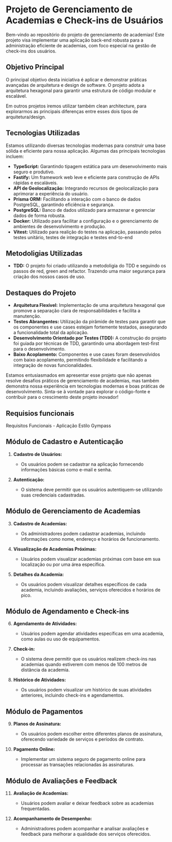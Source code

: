 # Projeto de Gerenciamento de Academias e Check-ins de Usuários

Bem-vindo ao repositório do projeto de gerenciamento de academias! Este projeto visa implementar uma aplicação back-end robusta para a administração eficiente de academias, com foco especial na gestão de check-ins dos usuários.

## Objetivo Principal

O principal objetivo desta iniciativa é aplicar e demonstrar práticas avançadas de arquitetura e design de software. O projeto adota a arquitetura hexagonal para garantir uma estrutura de código modular e escalável.

Em outros projetos iremos utilizar também clean architecture, para explorarmos as principais diferenças entre esses dois tipos de arquitetura/design.

## Tecnologias Utilizadas

Estamos utilizando diversas tecnologias modernas para construir uma base sólida e eficiente para nossa aplicação. Algumas das principais tecnologias incluem:

- **TypeScript:** Garantindo tipagem estática para um desenvolvimento mais seguro e produtivo.
- **Fastify:** Um framework web leve e eficiente para construção de APIs rápidas e escaláveis.
- **API de Geolocalização:** Integrando recursos de geolocalização para aprimorar a experiência do usuário.
- **Prisma ORM:** Facilitando a interação com o banco de dados PostgreSQL, garantindo eficiência e segurança.
- **PostgreSQL:** Banco de dados utilizado para armazenar e gerenciar dados de forma robusta.
- **Docker:** Utilizado para facilitar a configuração e o gerenciamento de ambientes de desenvolvimento e produção.
- **Vitest:** Utilizado para realição do testes na aplicação, passando pelos testes unitário, testes de integração e testes end-to-end

## Metodoligias Utilizadas

- **TDD:** O projeto foi criado utilizando a metodoligia do TDD e seguindo os passos de red, green and refactor. Trazendo uma maior segurança para criação dos nossos casos de uso.

## Destaques do Projeto

- **Arquitetura Flexível:** Implementação de uma arquitetura hexagonal que promove a separação clara de responsabilidades e facilita a manutenção.
- **Testes Abrangentes:** Utilização da pirâmide de testes para garantir que os componentes e use cases estejam fortemente testados, assegurando a funcionalidade total da aplicação.
- **Desenvolvimento Orientado por Testes (TDD):** A construção do projeto foi guiada por técnicas de TDD, garantindo uma abordagem test-first para o desenvolvimento.
- **Baixo Acoplamento:** Componentes e use cases foram desenvolvidos com baixo acoplamento, permitindo flexibilidade e facilitando a integração de novas funcionalidades.

Estamos entusiasmados em apresentar esse projeto que não apenas resolve desafios práticos de gerenciamento de academias, mas também demonstra nossa experiência em tecnologias modernas e boas práticas de desenvolvimento. Sinta-se à vontade para explorar o código-fonte e contribuir para o crescimento deste projeto inovador!

## Requisios funcionais

Requisitos Funcionais - Aplicação Estilo Gympass

## Módulo de Cadastro e Autenticação

1. **Cadastro de Usuários:**
   - Os usuários podem se cadastrar na aplicação fornecendo informações básicas como e-mail e senha.

2. **Autenticação:**
   - O sistema deve permitir que os usuários autentiquem-se utilizando suas credenciais cadastradas.

## Módulo de Gerenciamento de Academias

3. **Cadastro de Academias:**
   - Os administradores podem cadastrar academias, incluindo informações como nome, endereço e horários de funcionamento.

4. **Visualização de Academias Próximas:**
   - Usuários podem visualizar academias próximas com base em sua localização ou por uma área específica.

5. **Detalhes da Academia:**
   - Os usuários podem visualizar detalhes específicos de cada academia, incluindo avaliações, serviços oferecidos e horários de pico.

## Módulo de Agendamento e Check-ins

6. **Agendamento de Atividades:**
   - Usuários podem agendar atividades específicas em uma academia, como aulas ou uso de equipamentos.

7. **Check-in:**
   - O sistema deve permitir que os usuários realizem check-ins nas academias quando estiverem com menos de 100 metros de distância da academia.

8. **Histórico de Atividades:**
   - Os usuários podem visualizar um histórico de suas atividades anteriores, incluindo check-ins e agendamentos.

## Módulo de Pagamentos

9. **Planos de Assinatura:**
   - Os usuários podem escolher entre diferentes planos de assinatura, oferecendo variedade de serviços e períodos de contrato.

10. **Pagamento Online:**
    - Implementar um sistema seguro de pagamento online para processar as transações relacionadas às assinaturas.

## Módulo de Avaliações e Feedback

11. **Avaliação de Academias:**
    - Usuários podem avaliar e deixar feedback sobre as academias frequentadas.

12. **Acompanhamento de Desempenho:**
    - Administradores podem acompanhar e analisar avaliações e feedback para melhorar a qualidade dos serviços oferecidos.


